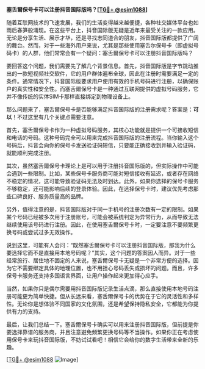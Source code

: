 **塞舌爾保号卡可以注册抖音国际版吗？[[TG💪+ @esim1088](https://t.me/s/esim1088)]**

随着互联网技术的飞速发展，我们的生活变得越来越便捷，各种社交媒体平台也如雨后春笋般涌现。在这些平台上，抖音国际版无疑是近年来最受关注的一款应用。无论是分享生活、展示才华，还是寻找志同道合的朋友，抖音国际版都提供了广阔的舞台。然而，对于一些海外用户来说，尤其是那些使用塞舌尔保号卡（即虚拟号码卡）的人群，他们常常会有一个疑问：塞舌爾保号卡可以注册抖音国际版吗？

要回答这个问题，我们需要先了解几个背景信息。首先，抖音国际版是字节跳动推出的一款短视频社交软件，它的用户群体遍布全球，因此在注册时需要满足一定的条件。通常情况下，抖音国际版要求用户使用有效的手机号码进行注册，以确保账户的真实性和安全性。而塞舌爾保号卡是一种通过互联网提供的虚拟号码服务，它并不像传统的实体SIM卡那样直接绑定到物理设备上。

那么问题来了，塞舌爾保号卡是否能够满足抖音国际版的注册需求呢？答案是：**可以**！不过这里有几个关键点需要注意。

首先，塞舌爾保号卡作为一种虚拟号码服务，其核心功能就是提供一个可接收短信和电话的号码。这种号码完全可以用来完成抖音国际版的注册流程。当你输入这个号码后，抖音会向你的保号卡发送验证码短信，只要能正确接收到并输入验证码，就能顺利完成注册。

其次，虽然塞舌爾保号卡理论上是可以用于注册抖音国际版的，但实际操作中可能会遇到一些限制。比如，某些保号卡服务商可能对短信接收有延迟，或者存在网络不稳定的情况，这可能导致验证码无法及时到达。此外，如果你选择的保号卡服务不够稳定，还可能影响后续的登录体验。因此，在选择保号卡时，建议优先考虑那些口碑良好、服务质量高的品牌。

另外，值得注意的是，抖音国际版对于同一手机号的注册次数有一定的限制。如果某个号码已经被多次用于注册账号，可能会被系统判定为异常行为，从而导致无法继续使用该号码进行注册。因此，在使用塞舌爾保号卡时，一定要注意不要频繁更换号码或尝试过多无效操作。

说到这里，可能有人会问：“既然塞舌爾保号卡可以注册抖音国际版，那我为什么要选择它而不是直接用本地号码呢？”其实，这个问题的答案因人而异。对于一些经常旅行、居住地不固定的人来说，塞舌爾保号卡无疑是一个非常方便的选择。因为它不需要绑定具体的地理位置，也不用担心号码丢失或损坏的问题。而且，许多保号卡服务还支持多国语言界面，让用户操作起来更加得心应手。

当然，如果你只是偶尔需要用抖音国际版记录生活点滴，那么直接使用本地号码注册可能更为简单快捷。但从长远来看，塞舌爾保号卡的优势在于它的灵活性和多样性。无论你是想体验不同国家的文化氛围，还是希望保持隐私安全，它都能为你提供有力的支持。

最后，让我们总结一下。塞舌爾保号卡确实可以用来注册抖音国际版，但前提是你要选择靠谱的服务商，并且注意避免频繁更换号码等不当操作。如果你正在考虑使用保号卡来玩抖音国际版，不妨试试看吧！相信它会给你的数字生活带来全新的乐趣。

[[TG💪+ @esim1088](https://t.me/s/esim1088) ![Image](https://i.postimg.cc/4NQfJmqS/Snipaste-2025-05-13-00-14-12.png)]